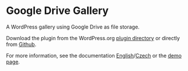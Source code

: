 # Google Drive Gallery

A WordPress gallery using Google Drive as file storage.

Download the plugin from the WordPress.org [plugin directory](https://wordpress.org/plugins/skaut-google-drive-gallery/) or directly from [Github](https://github.com/skaut/skaut-google-drive-gallery/releases).

For more information, see the documentation [English](https://napoveda.skaut.cz/dobryweb/en-skaut-google-drive-gallery)/[Czech](https://napoveda.skaut.cz/dobryweb/cs-skaut-google-drive-gallery) or the [demo page](https://demo-skaut-google-drive-gallery.skauting.cz/).
